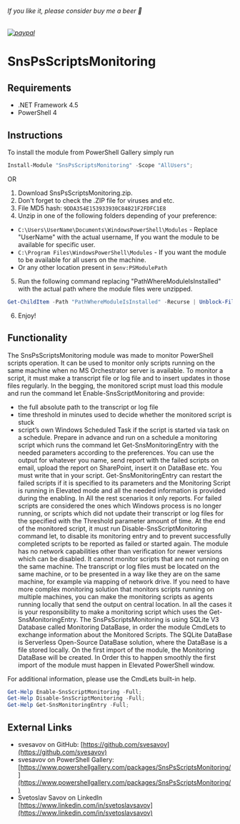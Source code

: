 
###### If you like it, please consider buy me a beer :beer:
###### [![paypal](https://www.paypalobjects.com/en_US/i/btn/btn_donateCC_LG.gif)](https://www.paypal.com/cgi-bin/webscr?cmd=_s-xclick&hosted_button_id=6NKR7XQH5E2P2&source=url)


# SnsPsScriptsMonitoring


## Requirements

* .NET Framework 4.5
* PowerShell 4


## Instructions

To install the module from PowerShell Gallery simply run
```powershell
Install-Module "SnsPsScriptsMonitoring" -Scope "AllUsers";
```
OR
1. Download SnsPsScriptsMonitoring.zip.
2. Don't forget to check the .ZIP file for viruses and etc.
3. File MD5 hash: `9DDA354E153933930C84821F2FDFC1E8`
4. Unzip in one of the following folders depending of your preference:
* `C:\Users\UserName\Documents\WindowsPowerShell\Modules` - Replace "UserName" with the actual username, If you want the module to be available for specific user.
* `C:\Program Files\WindowsPowerShell\Modules` - If you want the module to be available for all users on the machine.
* Or any other location present in `$env:PSModulePath`
5. Run the following command replacing "PathWhereModuleIsInstalled" with the actual path where the module files were unzipped.
```powershell
Get-ChildItem -Path "PathWhereModuleIsInstalled" -Recurse | Unblock-File
```
6. Enjoy!


## Functionality

The SnsPsScriptsMonitoring module was made to monitor PowerShell scripts operation. It can be used to monitor only scripts running on the same machine when no MS Orchestrator server is available.
To monitor a script, it must make a transcript file or log file and to insert updates in those files regularly.
In the begging, the monitored script must load this module and run the command let Enable-SnsScriptMonitoring and provide:
- the full absolute path to the transcript or log file
- time threshold in minutes used to decide whether the monitored script is stuck
- script’s own Windows Scheduled Task if the script is started via task on a schedule.
Prepare in advance and run on a schedule a monitoring script which runs the command let Get-SnsMonitoringEntry with the needed parameters according to the preferences. You can use the output for whatever you name, send report with the failed scripts on email, upload the report on SharePoint, insert it on DataBase etc. You must write that in your script. Get-SnsMonitoringEntry can restart the failed scripts if it is specified to its parameters and the Monitoring Script is running in Elevated mode and all the needed information is provided during the enabling. In All the rest scenarios it only reports.
For failed scripts are considered the ones which Windows process is no longer running, or scripts which did not update their transcript or log files for the specified with the Threshold parameter amount of time.
At the end of the monitored script, it must run Disable-SnsScriptMonitoring command let, to disable its monitoring entry and to prevent successfully completed scripts to be reported as failed or started again.
The module has no network capabilities other than verification for newer versions which can be disabled. It cannot monitor scripts that are not running on the same machine. The transcript or log files must be located on the same machine, or to be presented in a way like they are on the same machine, for example via mapping of network drive. If you need to have more complex monitoring solution that monitors scripts running on multiple machines, you can make the monitoring scripts as agents running locally that send the output on central location. In all the cases it is your responsibility to make a monitoring script which uses the Get-SnsMonitoringEntry.
The SnsPsScriptsMonitoring is using SQLite V3 Database called Monitoring DataBase, in order the module CmdLets to exchange information about the Monitored Scripts. The SQLite DataBase is Serverless Open-Source DataBase solution, where the DataBase is a file stored locally. On the first import of the module, the Monitoring DataBase will be created. In Order this to happen smoothly the first import of the module must happen in Elevated PowerShell window.

For additional information, please use the CmdLets built-in help.
```powershell
Get-Help Enable-SnsScriptMonitoring -Full;
Get-Help Disable-SnsScriptMonitoring -Full;
Get-Help Get-SnsMonitoringEntry -Full;
```


## External Links

- svesavov on GitHub: [https://github.com/svesavov](https://github.com/svesavov)
- svesavov on PowerShell Gallery: [https://www.powershellgallery.com/packages/SnsPsScriptsMonitoring/](https://www.powershellgallery.com/packages/SnsPsScriptsMonitoring/)
- Svetoslav Savov on LinkedIn [https://www.linkedin.com/in/svetoslavsavov](https://www.linkedin.com/in/svetoslavsavov)
